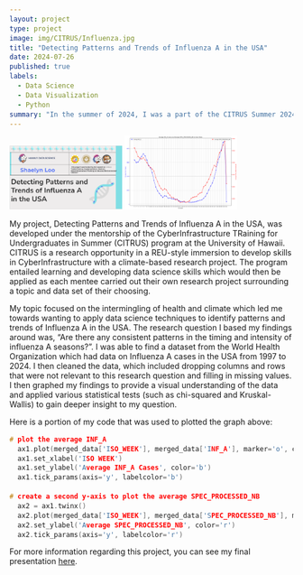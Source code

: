 ```yaml
---
layout: project
type: project
image: img/CITRUS/Influenza.jpg
title: "Detecting Patterns and Trends of Influenza A in the USA"
date: 2024-07-26
published: true
labels:
  - Data Science
  - Data Visualization
  - Python
summary: "In the summer of 2024, I was a part of the CITRUS Summer 2024 program which allowed me to develop my data science skills while researching a topic I was interested on."
---
```


<div class="text-center p-4">
  <img width="200px" src="../img/CITRUS/Presentation-Slide.jpg" class="img-thumbnail" >
  <img width="200px" src="../img/CITRUS/avg-case-week.png" class="img-thumbnail" >
</div>

My project, Detecting Patterns and Trends of Influenza A in the USA, was developed under the mentorship of the CyberInfrastructure TRaining for Undergraduates in Summer (CITRUS) program at the University of Hawaii. CITRUS is a research opportunity in a REU-style immersion to develop skills in CyberInfrastructure with a climate-based research project. The program entailed learning and developing data science skills which would then be applied as each mentee carried out their own research project surrounding a topic and data set of their choosing.

My topic focused on the intermingling of health and climate which led me towards wanting to apply data science techniques to identify patterns and trends of Influenza A in the USA. The research question I based my findings around was, “Are there any consistent patterns in the timing and intensity of influenza A seasons?”. I was able to find a dataset from the World Health Organization which had data on Influenza A cases in the USA from 1997 to 2024. I then cleaned the data, which included dropping columns and rows that were not relevant to this research question and filling in missing values. I then graphed my findings to provide a visual understanding of the data and applied various statistical tests (such as chi-squared and Kruskal-Wallis) to gain deeper insight to my question.

Here is a portion of my code that was used to plotted the graph above:
```cpp
# plot the average INF_A
  ax1.plot(merged_data['ISO_WEEK'], merged_data['INF_A'], marker='o', color='b', label='Average INF_A')
  ax1.set_xlabel('ISO WEEK')
  ax1.set_ylabel('Average INF_A Cases', color='b')
  ax1.tick_params(axis='y', labelcolor='b')

# create a second y-axis to plot the average SPEC_PROCESSED_NB
  ax2 = ax1.twinx()
  ax2.plot(merged_data['ISO_WEEK'], merged_data['SPEC_PROCESSED_NB'], marker='o', color='r', label='Average SPEC_PROCESSED_NB')
  ax2.set_ylabel('Average SPEC_PROCESSED_NB', color='r')
  ax2.tick_params(axis='y', labelcolor='r')
```

For more information regarding this project, you can see my final presentation [here](https://docs.google.com/presentation/d/1tGAJVMcuSHLmi7Si2j87I2ENSzEC9S1xj7CoL6TqFCM/edit?usp=sharing).

